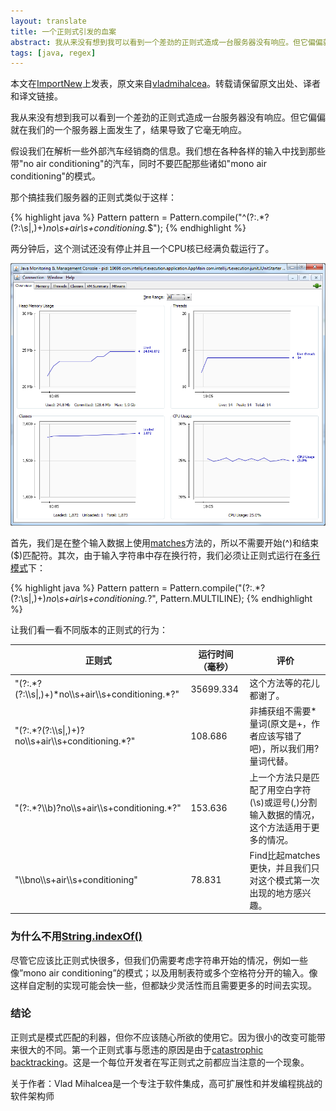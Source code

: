 ```yaml
---
layout: translate
title: 一个正则式引发的血案
abstract: 我从来没有想到我可以看到一个差劲的正则式造成一台服务器没有响应。但它偏偏就在我们的一个服务器上面发生了，结果导致了它毫无响应。
tags: [java, regex]
---
```

<div class="message">
本文在<a href="http://www.importnew.com/10308.html">ImportNew</a>上发表，原文来自<a href="http://vladmihalcea.com/2014/02/24/the-regex-that-broke-a-server/">vladmihalcea</a>。转载请保留原文出处、译者和译文链接。
</div>

我从来没有想到我可以看到一个差劲的正则式造成一台服务器没有响应。但它偏偏就在我们的一个服务器上面发生了，结果导致了它毫无响应。

假设我们在解析一些外部汽车经销商的信息。我们想在各种各样的输入中找到那些带"no air conditioning"的汽车，同时不要匹配那些诸如"mono air conditioning"的模式。

那个搞挂我们服务器的正则式类似于这样：

{% highlight java %}
Pattern pattern = Pattern.compile("^(?:.*?(?:\\s|,)+)*no\\s+air\\s+conditioning.*$");
{% endhighlight %}

两分钟后，这个测试还没有停止并且一个CPU核已经满负载运行了。

![placeholder](/public/images/regex-overload.png "")

首先，我们是在整个输入数据上使用[matches](http://docs.oracle.com/javase/7/docs/api/java/util/regex/Matcher.html#matches%28%29)方法的，所以不需要开始(^)和结束($)匹配符。其次，由于输入字符串中存在换行符，我们必须让正则式运行在[多行模式](http://docs.oracle.com/javase/7/docs/api/java/util/regex/Pattern.html#MULTILINE)下：

{% highlight java %}
Pattern pattern = Pattern.compile("(?:.*?(?:\\s|,)+)*no\\s+air\\s+conditioning.*?", Pattern.MULTILINE);
{% endhighlight %}

让我们看一看不同版本的正则式的行为：
<table>
  <thead>
    <tr>
      <th>正则式</th>
      <th>运行时间（毫秒）</th>
      <th>评价</th>
    </tr>
  </thead>
  <tbody>
    <tr>
      <td>"(?:.*?(?:\\s|,)+)*no\\s+air\\s+conditioning.*?"</td>
      <td>35699.334</td>
      <td>这个方法等的花儿都谢了。</td>
    </tr>
    <tr>
      <td>"(?:.*?(?:\\s|,)+)?no\\s+air\\s+conditioning.*?"</td>
      <td>108.686</td>
      <td>非捕获组不需要*量词(原文是+，作者应该写错了吧)，所以我们用?量词代替。</td>
    </tr>
    <tr>
      <td>"(?:.*?\\b)?no\\s+air\\s+conditioning.*?"</td>
      <td>153.636</td>
      <td>上一个方法只是匹配了用空白字符(\s)或逗号(,)分割输入数据的情况，这个方法适用于更多的情况。</td>
    </tr>
    <tr>
      <td>"\\bno\\s+air\\s+conditioning"</td>
      <td>78.831</td>
      <td>Find比起matches更快，并且我们只对这个模式第一次出现的地方感兴趣。</td>
    </tr>
  </tbody>
</table>

### 为什么不用[String.indexOf()](http://docs.oracle.com/javase/7/docs/api/java/lang/String.html#indexOf%28java.lang.String%29)
尽管它应该比正则式快很多，但我们仍需要考虑字符串开始的情况，例如一些像”mono air conditioning”的模式；以及用制表符或多个空格符分开的输入。像这样自定制的实现可能会快一些，但都缺少灵活性而且需要更多的时间去实现。

### 结论
正则式是模式匹配的利器，但你不应该随心所欲的使用它。因为很小的改变可能带来很大的不同。第一个正则式事与愿违的原因是由于[catastrophic backtracking](http://www.regular-expressions.info/catastrophic.html)。这是一个每位开发者在写正则式之前都应当注意的一个现象。

<div class="message">
关于作者：Vlad Mihalcea是一个专注于软件集成，高可扩展性和并发编程挑战的软件架构师
</div>

